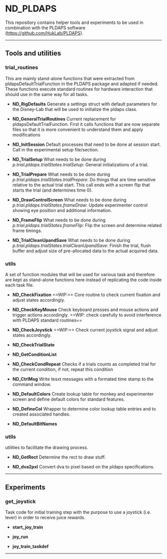 ND_PLDAPS
==========

This repository contains helper tools and experiments to be used in combination with the PLDAPS software (https://github.com/HukLab/PLDAPS).

***
## Tools and utilities

### trial_routines
This are mainly stand-alone functions that were extracted from pldapsDefaultTrialFunction in the PLDAPS package and adapted if needed. These functions execute standard routines for hardware interaction that should use in the same way for all tasks.

* __ND_RigDefaults__ 
Generate a settings struct with default parameters for the Disney-Lab that will be used to initialize the pldaps class.

* __ND_GeneralTrialRoutines__
Current replacement for pldapsDefaultTrialFunction. First it calls functions that are now separate files so that it is more convenient to understand them and apply modifications

* __ND_InitSession__
Default processes that need to be done at session start. Call in the experimental setup file/section.

* __ND_TrialSetup__ 
What needs to be done during *p.trial.pldaps.trialStates.trialSetup*: General initializations of a trial.

* __ND_TrialPrepare__ 
What needs to be done during *p.trial.pldaps.trialStates.trialPrepare*: Do things that are time sensitive relative to the actual trial start. This call ends with a screen flip that starts the trial (and determines time 0).

* __ND_DrawControlScreen__
What needs to be done during *p.trial.pldaps.trialStates.frameDraw*: Update experimenter control showing eye position and additional information.

* __ND_FrameFlip__
What needs to be done during *p.trial.pldaps.trialStates.frameFlip*: Flip the screen and determine related frame timings.

* __ND_TrialCleanUpandSave__ 
What needs to be done during *p.trial.pldaps.trialStates.trialCleanUpandSave*: Finish the trial, flush buffer and adjust size of pre-allocated data to the actual acquired data.

### utils

A set of function modules that will be used for various task and therefore are kept as stand-alone functions here instead of replicating the code inside each task file.

* __ND_CheckFixation__ 
==WIP:== Core routine to check current fixation and adjust states accordingly.

* __ND_CheckKeyMouse__ 
Check keyboard presses and mouse actions and trigger actions accordingly. ==WIP: check carefully to avoid interference with PLDAPS standard routines==

* __ND_CheckJoystick__ 
==WIP:== Check current joystick signal and adjust states accordingly.

* __ND_CheckTrialState__ 

* __ND_GetConditionList__ 

* __ND_CheckCondRepeat__ 
Checks if a trials counts as completed trial for the current condition, if not, repeat this condition

* __ND_CtrlMsg__ 
Write tesxt messages with a formated time stamp to the command window.

* __ND_DefaultColors__ 
Create lookup table for monkey and experimenter screen and define default colors for standard features.

* __ND_DefineCol__
Wrapper to determine color lookup table entries and to created associated handles.

* __ND_DefaultBitNames__ 


### utils
utilities to facilitate the drawing process.

* __ND_GetRect__ 
Determine the rect to draw stuff.

* __ND_dva2pxl__ 
Convert dva to pixel based on the pldaps specifications.

***
## Experiments

### get_joystick

Task code for initial training step with the purpose to use a joystick (i.e. lever) in order to receive juice rewards.

* __start_joy_train__

* __joy_run__

* __joy_train_taskdef__


***



